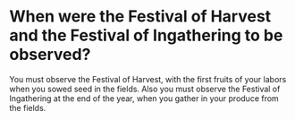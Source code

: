 # When were the Festival of Harvest and the Festival of Ingathering to be observed?

You must observe the Festival of Harvest, with the first fruits of your labors when you sowed seed in the fields. Also you must observe the Festival of Ingathering at the end of the year, when you gather in your produce from the fields.
